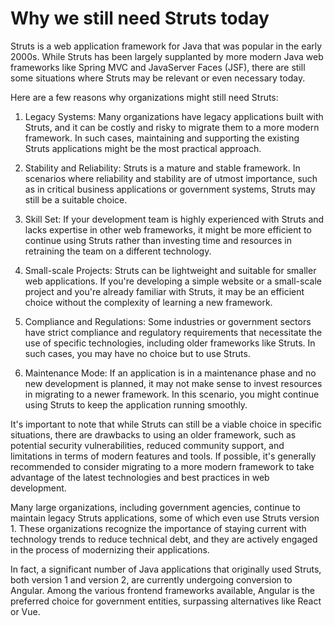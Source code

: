# Why we still need Struts today

Struts is a web application framework for Java that was popular in the early 2000s. While Struts has been largely supplanted by more modern Java web frameworks like Spring MVC and JavaServer Faces (JSF), there are still some situations where Struts may be relevant or even necessary today. 

Here are a few reasons why organizations might still need Struts:

1. Legacy Systems: Many organizations have legacy applications built with Struts, and it can be costly and risky to migrate them to a more modern framework. In such cases, maintaining and supporting the existing Struts applications might be the most practical approach.

2. Stability and Reliability: Struts is a mature and stable framework. In scenarios where reliability and stability are of utmost importance, such as in critical business applications or government systems, Struts may still be a suitable choice.

3. Skill Set: If your development team is highly experienced with Struts and lacks expertise in other web frameworks, it might be more efficient to continue using Struts rather than investing time and resources in retraining the team on a different technology.

4. Small-scale Projects: Struts can be lightweight and suitable for smaller web applications. If you're developing a simple website or a small-scale project and you're already familiar with Struts, it may be an efficient choice without the complexity of learning a new framework.

5. Compliance and Regulations: Some industries or government sectors have strict compliance and regulatory requirements that necessitate the use of specific technologies, including older frameworks like Struts. In such cases, you may have no choice but to use Struts.

6. Maintenance Mode: If an application is in a maintenance phase and no new development is planned, it may not make sense to invest resources in migrating to a newer framework. In this scenario, you might continue using Struts to keep the application running smoothly.

It's important to note that while Struts can still be a viable choice in specific situations, there are drawbacks to using an older framework, such as potential security vulnerabilities, reduced community support, and limitations in terms of modern features and tools. If possible, it's generally recommended to consider migrating to a more modern framework to take advantage of the latest technologies and best practices in web development.

Many large organizations, including government agencies, continue to maintain legacy Struts applications, some of which even use Struts version 1. These organizations recognize the importance of staying current with technology trends to reduce technical debt, and they are actively engaged in the process of modernizing their applications.

In fact, a significant number of Java applications that originally used Struts, both version 1 and version 2, are currently undergoing conversion to Angular. Among the various frontend frameworks available, Angular is the preferred choice for government entities, surpassing alternatives like React or Vue.

<!-- Lots of legacy Struts apps (even v1) are still live in large organizations like governments.

Governments always want to catch up the tech trends (to get tech debts smaller) so they are always in the progress of the app modernization.

In fact, lots of the Java Struts (v1 and v2) are being converted to Angular apps today (Angular is most adopted by the Governments rather than React or Vue etc.). -->
